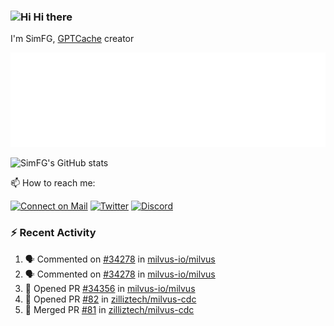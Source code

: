 ### <img src='https://qpluspicture.oss-cn-beijing.aliyuncs.com/6LjjQA/Hi.gif' alt='Hi' width="24"/> Hi there

I'm SimFG, [GPTCache](https://github.com/zilliztech/GPTCache) creator

![Metrics 👋](/metrics.plugin.followup.user.svg)

![SimFG's GitHub stats](https://github-readme-stats.vercel.app/api?username=SimFG&show_icons=true&theme=radical&count_private=true)

📫 How to reach me:

[![Connect on Mail](https://img.shields.io/badge/Ask%20me-anything-1abc9c.svg)](mailto:1142838399@qq.com)
[![Twitter](https://img.shields.io/twitter/follow/FogSim?style=social)](https://twitter.com/FogSim)
[![Discord](https://img.shields.io/discord/1092648432495251507?label=Discord&logo=discord)](https://discord.gg/Q8C6WEjSWV)

### :zap: Recent Activity

<!--START_SECTION:activity-->
1. 🗣 Commented on [#34278](https://github.com/milvus-io/milvus/issues/34278) in [milvus-io/milvus](https://github.com/milvus-io/milvus)
2. 🗣 Commented on [#34278](https://github.com/milvus-io/milvus/issues/34278) in [milvus-io/milvus](https://github.com/milvus-io/milvus)
3. 💪 Opened PR [#34356](https://github.com/milvus-io/milvus/pull/34356) in [milvus-io/milvus](https://github.com/milvus-io/milvus)
4. 💪 Opened PR [#82](https://github.com/zilliztech/milvus-cdc/pull/82) in [zilliztech/milvus-cdc](https://github.com/zilliztech/milvus-cdc)
5. 🎉 Merged PR [#81](https://github.com/zilliztech/milvus-cdc/pull/81) in [zilliztech/milvus-cdc](https://github.com/zilliztech/milvus-cdc)
<!--END_SECTION:activity-->

